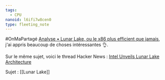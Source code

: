 ```yaml
---
tags:
  - CPU
nanoid: l6ifi7w8cen0
type: fleeting_note
---
```

#OnMaPartagé  [Analyse • Lunar Lake, ou le x86 plus efficient que jamais](https://hardwareand.co/dossiers/cpu/analyse-lunar-lake-ou-l-x86-plus-efficient-que-jamais), j'ai appris beaucoup de choses intéressantes 👌.

Sur le même sujet, voici le thread Hacker News : [Intel Unveils Lunar Lake Architecture](https://news.ycombinator.com/item?id=40570356)

Sujet : [[Lunar Lake]]
